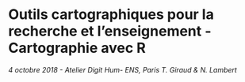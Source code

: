 # Outils cartographiques pour la recherche et l’enseignement - Cartographie avec R
*4 octobre 2018 - Atelier Digit Hum- ENS, Paris*
*T. Giraud & N. Lambert*

